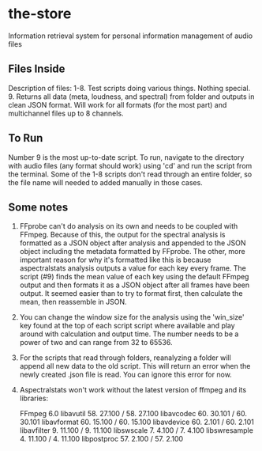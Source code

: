 # the-store
Information retrieval system for personal information management of audio files

## Files Inside
Description of files:
1-8. Test scripts doing various things. Nothing special.
9. Returns all data (meta, loudness, and spectral) from folder and outputs in clean JSON format. Will work for all formats (for the most part) and multichannel files up to 8 channels.

## To Run
Number 9 is the most up-to-date script. To run, navigate to the directory with audio files (any format should work) using 'cd' and run the script from the terminal. Some of the 1-8 scripts don't read through an entire folder, so the file name will needed to added manually in those cases.

## Some notes
1. FFprobe can't do analysis on its own and needs to be coupled with FFmpeg. Because of this, the output for the spectral analysis is formatted as a JSON object after analysis and appended to the JSON object including the metadata formatted by FFprobe. The other, more important reason for why it's formatted like this is because aspectralstats analysis outputs a value for each key every frame. The script (#9) finds the mean value of each key using the default FFmpeg output and then formats it as a JSON object after all frames have been output. It seemed easier than to try to format first, then calculate the mean, then reassemble in JSON.
2. You can change the window size for the analysis using the 'win_size' key found at the top of each script script where available and play around with calculation and output time. The number needs to be a power of two and can range from 32 to 65536.
3. For the scripts that read through folders, reanalyzing a folder will append all new data to the old script. This will return an error when the newly created .json file is read. You can ignore this error for now.
4. Aspectralstats won't work without the latest version of ffmpeg and its libraries:

    FFmpeg 6.0
    libavutil      58. 27.100 / 58. 27.100
    libavcodec     60. 30.101 / 60. 30.101
    libavformat    60. 15.100 / 60. 15.100
    libavdevice    60.  2.101 / 60.  2.101
    libavfilter     9. 11.100 /  9. 11.100
    libswscale      7.  4.100 /  7.  4.100
    libswresample   4. 11.100 /  4. 11.100
    libpostproc    57.  2.100 / 57.  2.100
